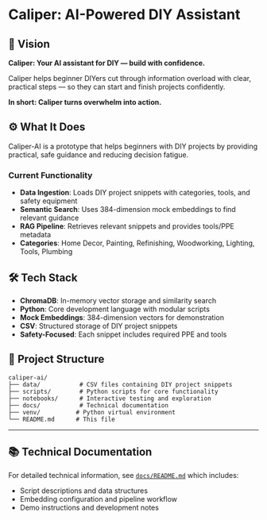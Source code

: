 # Caliper: AI-Powered DIY Assistant

## 🎯 Vision

**Caliper: Your AI assistant for DIY — build with confidence.**

Caliper helps beginner DIYers cut through information overload with clear, practical steps — so they can start and finish projects confidently.

**In short: Caliper turns overwhelm into action.**

## ⚙️ What It Does

Caliper-AI is a prototype that helps beginners with DIY projects by providing practical, safe guidance and reducing decision fatigue.

### Current Functionality
- **Data Ingestion**: Loads DIY project snippets with categories, tools, and safety equipment
- **Semantic Search**: Uses 384-dimension mock embeddings to find relevant guidance
- **RAG Pipeline**: Retrieves relevant snippets and provides tools/PPE metadata
- **Categories**: Home Decor, Painting, Refinishing, Woodworking, Lighting, Tools, Plumbing

## 🛠️ Tech Stack

- **ChromaDB**: In-memory vector storage and similarity search
- **Python**: Core development language with modular scripts
- **Mock Embeddings**: 384-dimension vectors for demonstration
- **CSV**: Structured storage of DIY project snippets
- **Safety-Focused**: Each snippet includes required PPE and tools

## 📁 Project Structure

```
caliper-ai/
├── data/           # CSV files containing DIY project snippets
├── scripts/        # Python scripts for core functionality
├── notebooks/      # Interactive testing and exploration
├── docs/           # Technical documentation
├── venv/          # Python virtual environment
└── README.md      # This file
```

---

## 📚 Technical Documentation

For detailed technical information, see [`docs/README.md`](docs/README.md) which includes:
- Script descriptions and data structures
- Embedding configuration and pipeline workflow
- Demo instructions and development notes